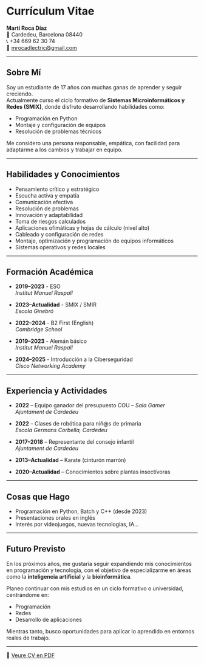 # Currículum Vitae

**Martí Roca Díaz**  
📍 Cardedeu, Barcelona 08440  
📞 +34 669 62 30 74  
📧 mrocadlectric@gmail.com  

---

## Sobre Mí

Soy un estudiante de 17 años con muchas ganas de aprender y seguir creciendo.  
Actualmente curso el ciclo formativo de **Sistemas Microinformáticos y Redes (SMIX)**, donde disfruto desarrollando habilidades como:

- Programación en Python  
- Montaje y configuración de equipos  
- Resolución de problemas técnicos

Me considero una persona responsable, empática, con facilidad para adaptarme a los cambios y trabajar en equipo.

---

## Habilidades y Conocimientos

- Pensamiento crítico y estratégico  
- Escucha activa y empatía  
- Comunicación efectiva  
- Resolución de problemas  
- Innovación y adaptabilidad  
- Toma de riesgos calculados  
- Aplicaciones ofimáticas y hojas de cálculo (nivel alto)  
- Cableado y configuración de redes  
- Montaje, optimización y programación de equipos informáticos  
- Sistemas operativos y redes locales  

---

## Formación Académica

- **2019–2023** - ESO  
  *Institut Manuel Raspall*  

- **2023–Actualidad** - SMIX / SMIR  
  *Escola Ginebró*  

- **2022–2024** - B2 First (English)  
  *Cambridge School*  

- **2019–2023** - Alemán básico  
  *Institut Manuel Raspall*  

- **2024–2025** - Introducción a la Ciberseguridad  
  *Cisco Networking Academy*

---

## Experiencia y Actividades

- **2022** – Equipo ganador del presupuesto COU – *Sala Gamer*  
  *Ajuntament de Cardedeu*

- **2022** – Clases de robótica para niñ@s de primaria  
  *Escola Germans Corbella, Cardedeu*

- **2017–2018** – Representante del consejo infantil  
  *Ajuntament de Cardedeu*

- **2013–Actualidad** – Karate (cinturón marrón)  

- **2020–Actualidad** – Conocimientos sobre plantas insectívoras  

---

## Cosas que Hago

- Programación en Python, Batch y C++ (desde 2023)  
- Presentaciones orales en inglés  
- Interés por videojuegos, nuevas tecnologías, IA...  

---

## Futuro Previsto

En los próximos años, me gustaría seguir expandiendo mis conocimientos en programación y tecnología, con el objetivo de especializarme en áreas como la **inteligencia artificial** y la **bioinformática**.

Planeo continuar con mis estudios en un ciclo formativo o universidad, centrándome en:

- Programación  
- Redes  
- Desarrollo de aplicaciones  

Mientras tanto, busco oportunidades para aplicar lo aprendido en entornos reales de trabajo.

---

📄 [Veure CV en PDF](https://github.com/martiroca07/roca-curriuculum/blob/main/CV.pdf)